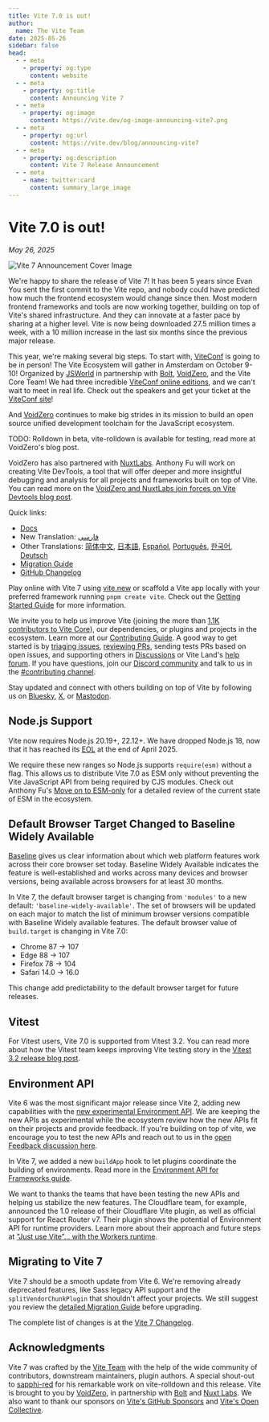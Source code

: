 ```yaml
---
title: Vite 7.0 is out!
author:
  name: The Vite Team
date: 2025-05-26
sidebar: false
head:
  - - meta
    - property: og:type
      content: website
  - - meta
    - property: og:title
      content: Announcing Vite 7
  - - meta
    - property: og:image
      content: https://vite.dev/og-image-announcing-vite7.png
  - - meta
    - property: og:url
      content: https://vite.dev/blog/announcing-vite7
  - - meta
    - property: og:description
      content: Vite 7 Release Announcement
  - - meta
    - name: twitter:card
      content: summary_large_image
---
```


# Vite 7.0 is out!

_May 26, 2025_

![Vite 7 Announcement Cover Image](/og-image-announcing-vite7.png)

We're happy to share the release of Vite 7! It has been 5 years since Evan You sent the first commit to the Vite repo, and nobody could have predicted how much the frontend ecosystem would change since then. Most modern frontend frameworks and tools are now working together, building on top of Vite's shared infrastructure. And they can innovate at a faster pace by sharing at a higher level. Vite is now being downloaded 27.5 million times a week, with a 10 million increase in the last six months since the previous major release.

This year, we're making several big steps. To start with, [ViteConf](https://viteconf.org) is going to be in person! The Vite Ecosystem will gather in Amsterdam on October 9-10! Organized by [JSWorld](https://jsworldconference.com/) in partnership with [Bolt](https://bolt.new), [VoidZero](https://voidzero.dev), and the Vite Core Team! We had three incredible [ViteConf online editions](https://www.youtube.com/@viteconf/playlists), and we can't wait to meet in real life. Check out the speakers and get your ticket at the [ViteConf site](https://viteconf.org)!

And [VoidZero](https://voidzero.dev/posts/announcing-voidzero-inc) continues to make big strides in its mission to build an open source unified development toolchain for the JavaScript ecosystem.

TODO: Rolldown in beta, vite-rolldown is available for testing, read more at VoidZero's blog post.

VoidZero has also partnered with [NuxtLabs](https://nuxtlabs.com/). Anthony Fu will work on creating Vite DevTools, a tool that will offer deeper and more insightful debugging and analysis for all projects and frameworks built on top of Vite. You can read more on the [VoidZero and NuxtLabs join forces on Vite Devtools blog post](https://voidzero.dev/posts/voidzero-nuxtlabs-vite-devtools).

Quick links:

- [Docs](/)
- New Translation: [فارسی](https://fa.vite.dev/)
- Other Translations: [简体中文](https://cn.vite.dev/), [日本語](https://ja.vite.dev/), [Español](https://es.vite.dev/), [Português](https://pt.vite.dev/), [한국어](https://ko.vite.dev/), [Deutsch](https://de.vite.dev/)
- [Migration Guide](/guide/migration)
- [GitHub Changelog](https://github.com/vitejs/vite/blob/main/packages/vite/CHANGELOG.md)

Play online with Vite 7 using [vite.new](https://vite.new) or scaffold a Vite app locally with your preferred framework running `pnpm create vite`. Check out the [Getting Started Guide](/guide/) for more information.

We invite you to help us improve Vite (joining the more than [1.1K contributors to Vite Core](https://github.com/vitejs/vite/graphs/contributors)), our dependencies, or plugins and projects in the ecosystem. Learn more at our [Contributing Guide](https://github.com/vitejs/vite/blob/main/CONTRIBUTING.md). A good way to get started is by [triaging issues](https://github.com/vitejs/vite/issues), [reviewing PRs](https://github.com/vitejs/vite/pulls), sending tests PRs based on open issues, and supporting others in [Discussions](https://github.com/vitejs/vite/discussions) or Vite Land's [help forum](https://discord.com/channels/804011606160703521/1019670660856942652). If you have questions, join our [Discord community](http://chat.vite.dev/) and talk to us in the [#contributing channel](https://discord.com/channels/804011606160703521/804439875226173480).

Stay updated and connect with others building on top of Vite by following us on [Bluesky](https://bsky.app/profile/vite.dev), [X](https://twitter.com/vite_js), or [Mastodon](https://webtoo.ls/@vite).

## Node.js Support

Vite now requires Node.js 20.19+, 22.12+. We have dropped Node.js 18, now that it has reached its [EOL](https://endoflife.date/nodejs) at the end of April 2025.

We require these new ranges so Node.js supports `require(esm)` without a flag. This allows us to distribute Vite 7.0 as ESM only without preventing the Vite JavaScript API from being required by CJS modules. Check out Anthony Fu's [Move on to ESM-only](https://antfu.me/posts/move-on-to-esm-only) for a detailed review of the current state of ESM in the ecosystem.

## Default Browser Target Changed to Baseline Widely Available

[Baseline](https://web-platform-dx.github.io/web-features/) gives us clear information about which web platform features work across their core browser set today. Baseline Widely Available indicates the feature is well-established and works across many devices and browser versions, being available across browsers for at least 30 months.

In Vite 7, the default browser target is changing from `'modules'` to a new default: `'baseline-widely-available'`. The set of browsers will be updated on each major to match the list of minimum browser versions compatible with Baseline Widely available features. The default browser value of `build.target` is changing in Vite 7.0:

- Chrome 87 → 107
- Edge 88 → 107
- Firefox 78 → 104
- Safari 14.0 → 16.0

This change add predictability to the default browser target for future releases.

## Vitest

For Vitest users, Vite 7.0 is supported from Vitest 3.2. You can read more about how the Vitest team keeps improving Vite testing story in the [Vitest 3.2 release blog post](https://vitest.dev/blog/vitest-3.2.html).

## Environment API

Vite 6 was the most significant major release since Vite 2, adding new capabilities with the [new experimental Environment API](https://vite.dev/blog/announcing-vite6.html#experimental-environment-api). We are keeping the new APIs as experimental while the ecosystem review how the new APIs fit on their projects and provide feedback. If you're building on top of vite, we encourage you to test the new APIs and reach out to us in the [open Feedback discussion here](https://github.com/vitejs/vite/discussions/16358).

In Vite 7, we added a new `buildApp` hook to let plugins coordinate the building of environments. Read more in the [Environment API for Frameworks guide](/guide/api-environment-frameworks.html#environments-during-build).

We want to thanks the teams that have been testing the new APIs and helping us stabilize the new features. The Cloudflare team, for example, announced the 1.0 release of their Cloudflare Vite plugin, as well as official support for React Router v7. Their plugin shows the potential of Environment API for runtime providers. Learn more about their approach and future steps at ["Just use Vite”… with the Workers runtime](https://blog.cloudflare.com/introducing-the-cloudflare-vite-plugin/).

## Migrating to Vite 7

Vite 7 should be a smooth update from Vite 6. We're removing already deprecated features, like Sass legacy API support and the `splitVendorChunkPlugin` that shouldn't affect your projects. We still suggest you review the [detailed Migration Guide](/guide/migration) before upgrading.

The complete list of changes is at the [Vite 7 Changelog](https://github.com/vitejs/vite/blob/main/packages/vite/CHANGELOG.md).

## Acknowledgments

Vite 7 was crafted by the [Vite Team](/team) with the help of the wide community of contributors, downstream maintainers, plugin authors. A special shout-out to [sapphi-red](https://github.com/sapphi-red) for his remarkable work on vite-rolldown and this release. Vite is brought to you by [VoidZero](https://voidzero.dev), in partnership with [Bolt](https://bolt.new/) and [Nuxt Labs](https://nuxtlabs.com/). We also want to thank our sponsors on [Vite's GitHub Sponsors](https://github.com/sponsors/vitejs) and [Vite's Open Collective](https://opencollective.com/vite).
